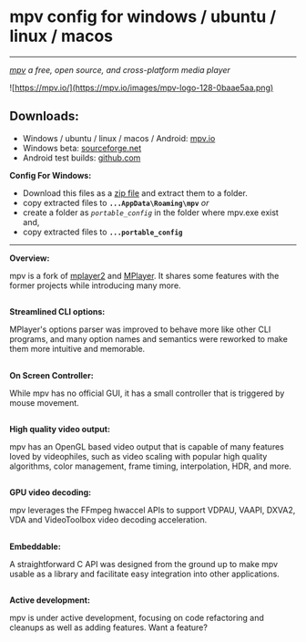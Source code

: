 # mpv config for windows / ubuntu / linux / macos
-----------------------------------
_[mpv](https://mpv.io/) a free, open source, and cross-platform media player_

![https://mpv.io/](https://mpv.io/images/mpv-logo-128-0baae5aa.png)

## Downloads:
- Windows / ubuntu / linux / macos / Android: [mpv.io](http://mpv.io/installation)
- Windows beta: [sourceforge.net](https://sourceforge.net/projects/mpv-player-windows/files)
- Android test builds: [github.com](https://github.com/mpv-android/mpv-android/releases)


**Config For Windows:**
* Download this files as a [zip file](https://github.com/thisisshihan/mpv-player-config-snad/archive/mpv-config-snad-windows-ubuntu-linux-macos.zip) and extract them to a folder.
* copy extracted files to **`...AppData\Roaming\mpv`** _or_
* create a folder as _`portable_config`_ in the folder where mpv.exe exist and,
* copy extracted files to **`...portable_config`**
-------------------------------------

**Overview:**

mpv is a fork of [mplayer2](http://www.mplayerhq.hu/design7/info.html) and [MPlayer](http://www.mplayerhq.hu/design7/info.html). It shares some features with the former projects while introducing many more.

##
**Streamlined CLI options:**

MPlayer's options parser was improved to behave more like other CLI programs, and many option names and semantics were reworked to make them more intuitive and memorable.

##
**On Screen Controller:**

While mpv has no official GUI, it has a small controller that is triggered by mouse movement.

##
**High quality video output:**

mpv has an OpenGL based video output that is capable of many features loved by videophiles, such as video scaling with popular high quality algorithms, color management, frame timing, interpolation, HDR, and more.

##
**GPU video decoding:**

mpv leverages the FFmpeg hwaccel APIs to support VDPAU, VAAPI, DXVA2, VDA and VideoToolbox video decoding acceleration.

##
**Embeddable:**

A straightforward C API was designed from the ground up to make mpv usable as a library and facilitate easy integration into other applications.

##
**Active development:**

mpv is under active development, focusing on code refactoring and cleanups as well as adding features. Want a feature?
